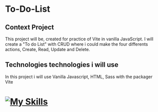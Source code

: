 # To-Do-List
## Context Project 
This project will be, created for practice of Vite in vanilla JavaScript. I will create a "To do List" with CRUD where i could make the four differents actions, Create, Read, Update and Delete.
## Technologies technologies i will use
In this project i will use Vanilla Javascript, HTML, Sass with the packager Vite
# [![My Skills](https://skillicons.dev/icons?i=js,html,sass,vite)](https://skillicons.dev)

